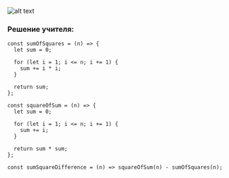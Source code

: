 ![alt text](https://i.imgur.com/0ZTveT2.png)

### Решение учителя:

```
const sumOfSquares = (n) => {
  let sum = 0;

  for (let i = 1; i <= n; i += 1) {
    sum += i * i;
  }

  return sum;
};

const squareOfSum = (n) => {
  let sum = 0;

  for (let i = 1; i <= n; i += 1) {
    sum += i;
  }

  return sum * sum;
};

const sumSquareDifference = (n) => squareOfSum(n) - sumOfSquares(n);
```
